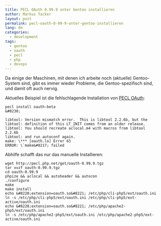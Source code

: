 ```yaml
---
title: PECL OAuth 0.99.9 unter Gentoo installieren
author: Markus Tacker
layout: post
permalink: pecl-oauth-0-99-9-unter-gentoo-installieren
lang: de
categories:
  - development
tags:
  - gentoo
  - oauth
  - pecl
  - php
  - devops
---
```

Da einige der Maschinen, mit denen ich arbeite noch (aktuelle) Gentoo-System sind, gibt es immer wieder Probleme, die Gentoo-spezifisch sind, und damit oft auch nervig.

Aktuelles Beispiel ist die fehlschlagende Installation von [PECL OAuth][1]:

    pecl install oauth-beta  
    &#8230;
    
    libtool: Version mismatch error.  This is libtool 2.2.6b, but the  
    libtool: definition of this LT_INIT comes from an older release.  
    libtool: You should recreate aclocal.m4 with macros from libtool 2.2.6b  
    libtool: and run autoconf again.  
    make: \*** [oauth.lo] Error 63  
    ERROR: \`make&#8217; failed

Abhilfe schafft das nur das manuelle Installieren:

    wget http://pecl.php.net/get/oauth-0.99.9.tgz  
    tar xvzf oauth-0.99.9.tgz  
    cd oauth-0.99.9  
    phpize && aclocal && autoheader && autocon  
    ./configure  
    make  
    make install  
    echo &#8220;extension=oauth.so&#8221; /etc/php/cli-php5/ext/oauth.ini  
    ln -s /etc/php/cli-php5/ext/oauth.ini /etc/php/cli-php5/ext-active/oauth.ini  
    echo &#8220;extension=oauth.so&#8221; /etc/php/apache2-php5/ext/oauth.ini  
    ln -s /etc/php/apache2-php5/ext/oauth.ini /etc/php/apache2-php5/ext-active/oauth.ini

 [1]: http://pecl.php.net/package/oauth

